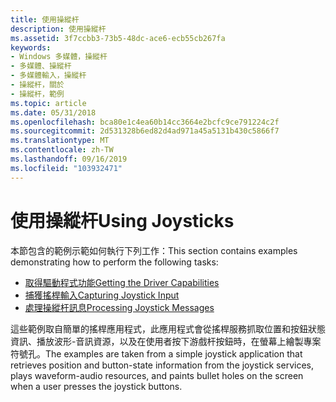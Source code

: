 ```yaml
---
title: 使用操縱杆
description: 使用操縱杆
ms.assetid: 3f7ccbb3-73b5-48dc-ace6-ecb55cb267fa
keywords:
- Windows 多媒體，操縱杆
- 多媒體、操縱杆
- 多媒體輸入，操縱杆
- 操縱杆，關於
- 操縱杆，範例
ms.topic: article
ms.date: 05/31/2018
ms.openlocfilehash: bca80e1c4ea60b14cc3664e2bcfc9ce791224c2f
ms.sourcegitcommit: 2d531328b6ed82d4ad971a45a5131b430c5866f7
ms.translationtype: MT
ms.contentlocale: zh-TW
ms.lasthandoff: 09/16/2019
ms.locfileid: "103932471"
---
```

# <a name="using-joysticks"></a><span data-ttu-id="2c101-108">使用操縱杆</span><span class="sxs-lookup"><span data-stu-id="2c101-108">Using Joysticks</span></span>

<span data-ttu-id="2c101-109">本節包含的範例示範如何執行下列工作：</span><span class="sxs-lookup"><span data-stu-id="2c101-109">This section contains examples demonstrating how to perform the following tasks:</span></span>

-   [<span data-ttu-id="2c101-110">取得驅動程式功能</span><span class="sxs-lookup"><span data-stu-id="2c101-110">Getting the Driver Capabilities</span></span>](getting-the-driver-capabilities.md)
-   [<span data-ttu-id="2c101-111">捕獲搖桿輸入</span><span class="sxs-lookup"><span data-stu-id="2c101-111">Capturing Joystick Input</span></span>](capturing-joystick-input.md)
-   [<span data-ttu-id="2c101-112">處理操縱杆訊息</span><span class="sxs-lookup"><span data-stu-id="2c101-112">Processing Joystick Messages</span></span>](processing-joystick-messages.md)

<span data-ttu-id="2c101-113">這些範例取自簡單的搖桿應用程式，此應用程式會從搖桿服務抓取位置和按鈕狀態資訊、播放波形-音訊資源，以及在使用者按下游戲杆按鈕時，在螢幕上繪製專案符號孔。</span><span class="sxs-lookup"><span data-stu-id="2c101-113">The examples are taken from a simple joystick application that retrieves position and button-state information from the joystick services, plays waveform-audio resources, and paints bullet holes on the screen when a user presses the joystick buttons.</span></span>

 

 




